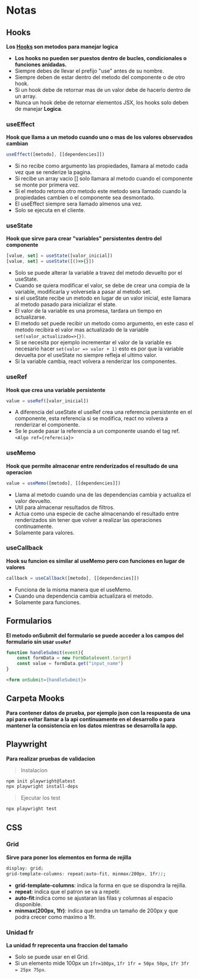 # Notas

## Hooks 
__Los [Hooks](https://es.react.dev/reference/react/hooks) son metodos para manejar logica__
* __Los hooks no pueden ser puestos dentro de bucles, condicionales o funciones anidadas.__
* Siempre debes de llevar el prefijo "use" antes de su nombre.
* Siempre deben de estar dentro del metodo del componente o de otro hook.
* Si un hook debe de retornar mas de un valor debe de hacerlo dentro de un array.
* Nunca un hook debe de retornar elementos JSX, los hooks solo deben de manejar __Logica__.

### useEffect
__Hook que llama a un metodo cuando uno o mas de los valores observados cambian__
```js
useEffect([metodo], [[dependencies]])
```
* Si no recibe como argumento las propiedades, llamara al metodo cada vez que se renderize la pagina.
* Si recibe un array vacio [] solo llamara al metodo cuando el componente se monte por primera vez.
* Si el metodo retorna otro metodo este metodo sera llamado cuando la propiedades cambien o el componente sea desmontado.
* El useEffect siempre sera llamado almenos una vez.
* Solo se ejecuta en el cliente.

### useState
__Hook que sirve para crear "variables" persistentes dentro del componente__
```js
[value, set] = useState([valor_inicial])
[value, set] = useState([()=>{}])
```
* Solo se puede alterar la variable a travez del metodo devuelto por el useState.
* Cuando se quiera modificar el valor, se debe de crear una compia de la variable, modificarla y volversela a pasar al metodo set.
* si el useState recibe un metodo en lugar de un valor inicial, este llamara al metodo pasado para inicializar el state.
* El valor de la variable es una promesa, tardara un tiempo en actualizarse.
* El metodo set puede recibir un metodo como argumento, en este caso el metodo recibira el valor mas actualizado de la variable `set(valor_actualizado=>{})`.
* Si se necesita por ejemplo incrementar el valor de la variable es necesario hacer `set(valor => valor + 1)` esto es por que la variable devuelta por el useState no siempre refleja el ultimo valor.
* Si la variable cambia, react volvera a renderizar los componentes.

### useRef
__Hook que crea una variable persistente__
```js
value = useRef([valor_inicial])
```
* A diferencia del useState el useRef crea una referencia persistente en el componente, esta referencia si se modifica, react no volvera a renderizar el componente.
* Se le puede pasar la referencia a un componente usando el tag ref. `<Algo ref={referecia}>`

### useMemo
__Hook que permite almacenar entre renderizados el resultado de una operacion__
```js
value = useMemo([metodo], [[dependencies]])
```
* Llama al metodo cuando una de las dependencias cambia y actualiza el valor devuelto.
* Util para almacenar resultados de filtros.
* Actua como una especie de cache almacenando el resultado entre renderizados sin tener que volver a realizar las operaciones continuamente.
* Solamente para valores.

### useCallback
__Hook su funcion es similar al useMemo pero con funciones en lugar de valores__
```js
callback = useCallback([metodo], [[dependencies]])
```
* Funciona de la misma manera que el useMemo.
* Cuando una dependencia cambia actualizara el metodo.
* Solamente para funciones.

## Formularios
__El metodo onSubmit del formulario se puede acceder a los campos del formulario sin usar `useRef`__
```js
function handleSubmit(event){
    const formData = new FormData(event.target) 
    const value = formData.get("input_name")
}
```
```html
<form onSubmit={handleSubmit}>
```

## Carpeta Mooks
__Para contener datos de prueba, por ejemplo json con la respuesta de una api para evitar llamar a la api continuamente en el desarrollo o para mantener la consistencia en los datos mientras se desarrolla la app.__

## Playwright
__Para realizar pruebas de validacion__
> Instalacion
```sh
npm init playwright@latest
npx playwright install-deps
```
> Ejecutar los test
```sh
npx playwright test
```


## CSS
### Grid
__Sirve para poner los elementos en forma de rejilla__
```css
display: grid;
grid-template-columns: repeat(auto-fit, minmax(200px, 1fr));
```
* __grid-template-columns__: indica la forma en que se dispondra la rejilla.
* __repeat__: indica que el patron se va a repetir.
* __auto-fit__:indica como se ajustaran las filas y columnas al espacio disponible.
* __minmax(200px, 1fr)__: indica que tendra un tamaño de 200px y que podra crecer como maximo a 1fr.

### Unidad fr
__La unidad fr reprecenta una fraccion del tamaño__
* Solo se puede usar en el Grid.
* Si un elemento mide 100px un `1fr=100px`, `1fr 1fr = 50px 50px`, `1fr 3fr = 25px 75px`.  

